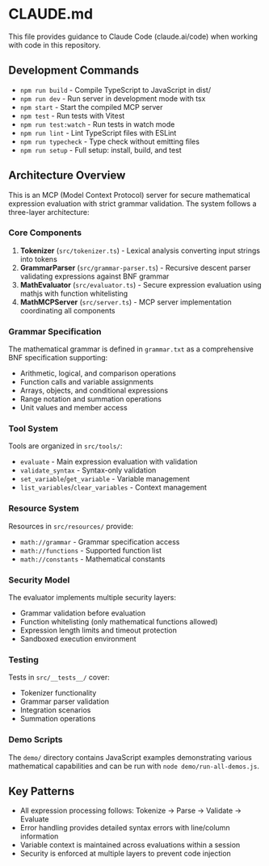 # CLAUDE.md

This file provides guidance to Claude Code (claude.ai/code) when working with code in this repository.

## Development Commands

- `npm run build` - Compile TypeScript to JavaScript in dist/
- `npm run dev` - Run server in development mode with tsx
- `npm start` - Start the compiled MCP server
- `npm test` - Run tests with Vitest
- `npm run test:watch` - Run tests in watch mode  
- `npm run lint` - Lint TypeScript files with ESLint
- `npm run typecheck` - Type check without emitting files
- `npm run setup` - Full setup: install, build, and test

## Architecture Overview

This is an MCP (Model Context Protocol) server for secure mathematical expression evaluation with strict grammar validation. The system follows a three-layer architecture:

### Core Components

1. **Tokenizer** (`src/tokenizer.ts`) - Lexical analysis converting input strings into tokens
2. **GrammarParser** (`src/grammar-parser.ts`) - Recursive descent parser validating expressions against BNF grammar
3. **MathEvaluator** (`src/evaluator.ts`) - Secure expression evaluation using mathjs with function whitelisting
4. **MathMCPServer** (`src/server.ts`) - MCP server implementation coordinating all components

### Grammar Specification

The mathematical grammar is defined in `grammar.txt` as a comprehensive BNF specification supporting:
- Arithmetic, logical, and comparison operations
- Function calls and variable assignments
- Arrays, objects, and conditional expressions
- Range notation and summation operations
- Unit values and member access

### Tool System

Tools are organized in `src/tools/`:
- `evaluate` - Main expression evaluation with validation
- `validate_syntax` - Syntax-only validation
- `set_variable`/`get_variable` - Variable management
- `list_variables`/`clear_variables` - Context management

### Resource System 

Resources in `src/resources/` provide:
- `math://grammar` - Grammar specification access
- `math://functions` - Supported function list
- `math://constants` - Mathematical constants

### Security Model

The evaluator implements multiple security layers:
- Grammar validation before evaluation
- Function whitelisting (only mathematical functions allowed)
- Expression length limits and timeout protection
- Sandboxed execution environment

### Testing

Tests in `src/__tests__/` cover:
- Tokenizer functionality
- Grammar parser validation
- Integration scenarios
- Summation operations

### Demo Scripts

The `demo/` directory contains JavaScript examples demonstrating various mathematical capabilities and can be run with `node demo/run-all-demos.js`.

## Key Patterns

- All expression processing follows: Tokenize → Parse → Validate → Evaluate
- Error handling provides detailed syntax errors with line/column information
- Variable context is maintained across evaluations within a session
- Security is enforced at multiple layers to prevent code injection